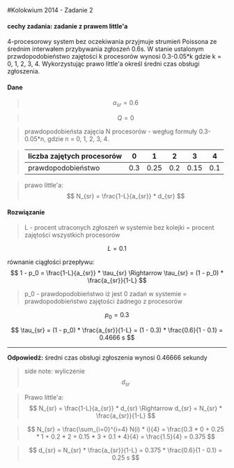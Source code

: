#Kolokwium 2014 - Zadanie 2

#### cechy zadania: zadanie z prawem little'a

4-procesorowy system bez oczekiwania przyjmuje strumień Poissona ze średnim interwałem przybywania zgłoszeń 0.6s.
W stanie ustalonym przwdopodobieństwo zajętości k procesorów wynosi 0.3-0.05*k gdzie k = 0, 1, 2, 3, 4.
Wykorzystując prawo little'a określ średni czas obsługi zgłoszenia.

#### Dane

> $$ a_{sr} = 0.6 $$ 

> $$ Q = 0 $$

> prawdopodobieństa zajęcia N procesorów - wegług formuły 0.3-0.05*n, gdzie n = 0, 1, 2, 3, 4. 

> | liczba zajętych procesorów | 0 | 1 | 2 | 3 | 4 |
> |:-|:-:|:-:|:-:|:-:|:-:|
> | prawdopodobieństwo |0.3|0.25|0.2|0.15|0.1|

> prawo little'a:
> $$ N_{sr} = \frac{1-L}{a_{sr}} * d_{sr} $$

#### Rozwiązanie

> L - procent utraconych zgłoszeń w systemie bez kolejki = procent zajętości wszystkich procesorów
 
$$ L = 0.1 $$

równanie ciągłości przepływu: $$ 1 - p_0 = \frac{1-L}{a_{sr}} * \tau_{sr} \Rightarrow \tau_{sr} = (1 - p_0) * \frac{a_{sr}}{1-L} $$

> p_0 - prawdopodobieństwo iż jest 0 zadań w systemie = prawdopodobieństwo zajętości żadnego z procesorów

$$ p_0 = 0.3 $$

$$ \tau_{sr} = (1 - p_0) * \frac{a_{sr}}{1-L} = (1 - 0.3) * \frac{0.6}{1 - 0.1} = 0.4666 s $$

----
**Odpowiedź:** średni czas obsługi zgłoszenia wynosi 0.46666 sekundy

> side note: wyliczenie $$ d_{sr} $$

> Prawo little'a: $$ N_{sr} = \frac{1-L}{a_{sr}} * d_{sr} \Rightarrow d_{sr} = N_{sr} * \frac{a_{sr}}{1-L} $$

> $$ N_{sr} = \frac{\sum_{i=0}^{i=4} N(i) * i}{4} = \frac{0.3 * 0 + 0.25 * 1 + 0.2 * 2 + 0.15 * 3 + 0.1 * 4}{4} = \frac{1.5}{4} = 0.375 $$

> $$ d_{sr} = N_{sr} * \frac{a_{sr}}{1-L} = 0.375 * \frac{0.6}{1 - 0.1} = 0.25 s $$